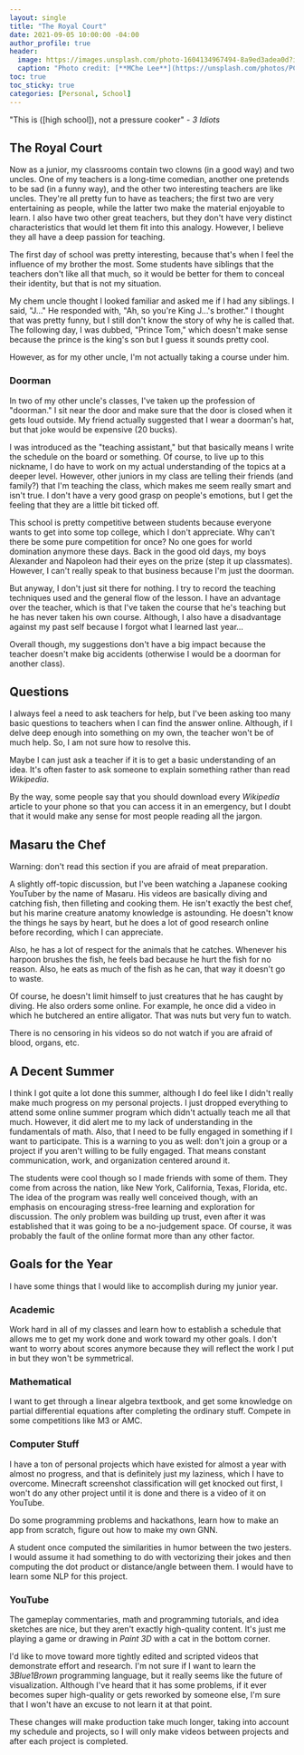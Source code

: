 ```yaml
---
layout: single
title: "The Royal Court"
date: 2021-09-05 10:00:00 -04:00
author_profile: true
header: 
  image: https://images.unsplash.com/photo-1604134967494-8a9ed3adea0d?ixid=MnwxMjA3fDB8MHxwaG90by1wYWdlfHx8fGVufDB8fHx8&ixlib=rb-1.2.1&auto=format&fit=crop&w=967&q=80
  caption: "Photo credit: [**MChe Lee**](https://unsplash.com/photos/PC91Jm1DlWA)"
toc: true
toc_sticky: true
categories: [Personal, School]
---
```


"This is ([high school]), not a pressure cooker" - *3 Idiots*

## The Royal Court

Now as a junior, my classrooms contain two clowns (in a good way) and two uncles. One of my teachers is a long-time comedian, another one pretends to be sad (in a funny way), and the other two interesting teachers are like uncles. They're all pretty fun to have as teachers; the first two are very entertaining as people, while the latter two make the material enjoyable to learn. I also have two other great teachers, but they don't have very distinct characteristics that would let them fit into this analogy. However, I believe they all have a deep passion for teaching. 

The first day of school was pretty interesting, because that's when I feel the influence of my brother the most. Some students have siblings that the teachers don't like all that much, so it would be better for them to conceal their identity, but that is not my situation. 

My chem uncle thought I looked familiar and asked me if I had any siblings. I said, "J..." He responded with, "Ah, so you're King J...'s brother." I thought that was pretty funny, but I still don't know the story of why he is called that. The following day, I was dubbed, "Prince Tom," which doesn't make sense because the prince is the king's son but I guess it sounds pretty cool. 

However, as for my other uncle, I'm not actually taking a course under him.

### Doorman

In two of my other uncle's classes, I've taken up the profession of "doorman." I sit near the door and make sure that the door is closed when it gets loud outside. My friend actually suggested that I wear a doorman's hat, but that joke would be expensive (20 bucks). 

I was introduced as the "teaching assistant," but that basically means I write the schedule on the board or something. Of course, to live up to this nickname, I do have to work on my actual understanding of the topics at a deeper level. However, other juniors in my class are telling their friends (and family?) that I'm teaching the class, which makes me seem really smart and isn't true. I don't have a very good grasp on people's emotions, but I get the feeling that they are a little bit ticked off. 

This school is pretty competitive between students because everyone wants to get into some top college, which I don't appreciate. Why can't there be some pure competition for once? No one goes for world domination anymore these days. Back in the good old days, my boys Alexander and Napoleon had their eyes on the prize (step it up classmates). However, I can't really speak to that business because I'm just the doorman. 

But anyway, I don't just sit there for nothing. I try to record the teaching techniques used and the general flow of the lesson. I have an advantage over the teacher, which is that I've taken the course that he's teaching but he has never taken his own course. Although, I also have a disadvantage against my past self because I forgot what I learned last year...

Overall though, my suggestions don't have a big impact because the teacher doesn't make big accidents (otherwise I would be a doorman for another class). 

## Questions

I always feel a need to ask teachers for help, but I've been asking too many basic questions to teachers when I can find the answer online. Although, if I delve deep enough into something on my own, the teacher won't be of much help. So, I am not sure how to resolve this. 

Maybe I can just ask a teacher if it is to get a basic understanding of an idea. It's often faster to ask someone to explain something rather than read *Wikipedia*. 

By the way, some people say that you should download every *Wikipedia* article to your phone so that you can access it in an emergency, but I doubt that it would make any sense for most people reading all the jargon. 

## Masaru the Chef

Warning: don't read this section if you are afraid of meat preparation. 

A slightly off-topic discussion, but I've been watching a Japanese cooking YouTuber by the name of Masaru. His videos are basically diving and catching fish, then filleting and cooking them. He isn't exactly the best chef, but his marine creature anatomy knowledge is astounding. He doesn't know the things he says by heart, but he does a lot of good research online before recording, which I can appreciate. 

Also, he has a lot of respect for the animals that he catches. Whenever his harpoon brushes the fish, he feels bad because he hurt the fish for no reason. Also, he eats as much of the fish as he can, that way it doesn't go to waste. 

Of course, he doesn't limit himself to just creatures that he has caught by diving. He also orders some online. For example, he once did a video in which he butchered an entire alligator. That was nuts but very fun to watch. 

There is no censoring in his videos so do not watch if you are afraid of blood, organs, etc. 

## A Decent Summer

I think I got quite a lot done this summer, although I do feel like I didn't really make much progress on my personal projects. I just dropped everything to attend some online summer program which didn't actually teach me all that much. However, it did alert me to my lack of understanding in the fundamentals of math. Also, that I need to be fully engaged in something if I want to participate. This is a warning to you as well: don't join a group or a project if you aren't willing to be fully engaged. That means constant communication, work, and organization centered around it. 

The students were cool though so I made friends with some of them. They come from across the nation, like New York, California, Texas, Florida, etc. The idea of the program was really well conceived though, with an emphasis on encouraging stress-free learning and exploration for discussion. The only problem was building up trust, even after it was established that it was going to be a no-judgement space. Of course, it was probably the fault of the online format more than any other factor. 

## Goals for the Year

I have some things that I would like to accomplish during my junior year. 

### Academic

Work hard in all of my classes and learn how to establish a schedule that allows me to get my work done and work toward my other goals. I don't want to worry about scores anymore because they will reflect the work I put in but they won't be symmetrical. 

### Mathematical

I want to get through a linear algebra textbook, and get some knowledge on partial differential equations after completing the ordinary stuff. Compete in some competitions like M3 or AMC. 

### Computer Stuff

I have a ton of personal projects which have existed for almost a year with almost no progress, and that is definitely just my laziness, which I have to overcome. Minecraft screenshot classification will get knocked out first, I won't do any other project until it is done and there is a video of it on YouTube. 

Do some programming problems and hackathons, learn how to make an app from scratch, figure out how to make my own GNN. 

A student once computed the similarities in humor between the two jesters. I would assume it had something to do with vectorizing their jokes and then computing the dot product or distance/angle between them. I would have to learn some NLP for this project.  

### YouTube

The gameplay commentaries, math and programming tutorials, and idea sketches are nice, but they aren't exactly high-quality content. It's just me playing a game or drawing in *Paint 3D* with a cat in the bottom corner. 

I'd like to move toward more tightly edited and scripted videos that demonstrate effort and research. I'm not sure if I want to learn the *3Blue1Brown* programming language, but it really seems like the future of visualization. Although I've heard that it has some problems, if it ever becomes super high-quality or gets reworked by someone else, I'm sure that I won't have an excuse to not learn it at that point. 

These changes will make production take much longer, taking into account my schedule and projects, so I will only make videos between projects and after each project is completed. 